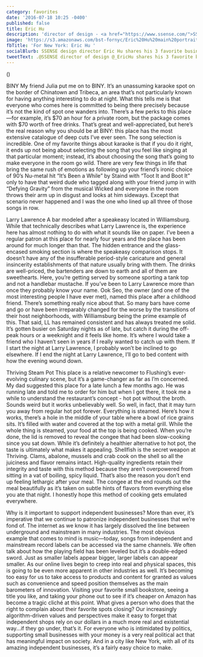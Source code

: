 ```yaml
---
category: favorites
date: '2016-07-18 10:25 -0400'
published: false
title: Eric Hu
description: 'director of design - <a href="https://www.ssense.com/">SSENSE</a>'
image: 'https://s3.amazonaws.com/bst-fornyc/Eric%20Hu%20main%20portrait.jpg'
fbTitle: 'For New York: Eric Hu '
socialBlurb: SSENSE design director Eric Hu shares his 3 favorite businesses in NYC.
tweetText: .@SSENSE director of design @_EricHu shares his 3 favorite businesses in NYC
---
```

 ()

BINY
My friend Julia put me on to BINY. It’s an unassuming karaoke spot on the border of Chinatown and Tribeca, an area that’s not particularly known for having anything interesting to do at night. What this tells me is that everyone who comes here is committed to being there precisely because it’s not the kind of spot one wanders into. There’s a few perks to this place—for example, it’s $70 an hour for a private room, but the package comes with $70 worth of free drinks. That’s great and well-appreciated, but here’s the real reason why you should be at BINY: this place has the most extensive catalogue of deep cuts I’ve ever seen. The song selection is incredible. One of my favorite things about karaoke is that if you do it right, it ends up not being about selecting the song that you feel like singing at that particular moment; instead, it’s about choosing the song that’s going to make everyone in the room go wild. There are very few things in life that bring the same rush of emotions as following up your friend’s ironic choice of 90’s Nu-metal hit “It’s Been a While” by Staind with “Toot It and Boot It” only to have that weird dude who tagged along with your friend jump in with “Defying Gravity” from the musical Wicked and everyone in the room throws their arm up in disgust and looks at him sideways. Except that scenario never happened and I was the one who lined up all three of those songs in row.

Larry Lawrence
A bar modeled after a speakeasy located in Williamsburg. While that technically describes what Larry Lawrence is, the experience here has almost nothing to do with what it sounds like on paper. I’ve been a regular patron at this place for nearly four years and the place has been around for much longer than that. The hidden entrance and the glass-encased smoking section is where the speakeasy comparison stops. It doesn’t have any of the insufferable period-style caricature and general insincerity establishments of that nature usually bring with them. The drinks are well-priced, the bartenders are down to earth and all of them are sweethearts. Here, you’re getting served by someone sporting a tank top and not a handlebar mustache. If you’ve been to Larry Lawrence more than once they probably know your name. Ook Seo, the owner (and one of the most interesting people I have ever met), named this place after a childhood friend. There’s something really nice about that. So many bars have come and go or have been irreparably changed for the worse by the transitions of their host neighborhoods, with Williamsburg being the prime example of this. That said, LL has remained consistent and has always treated me solid. It’s gotten busier on Saturday nights as of late, but catch it during the off-peak hours or a weeknight and it feels like home. It’s where I would take a friend who I haven’t seen in years if I really wanted to catch up with them. If I start the night at Larry Lawrence, I probably won’t be inclined to go elsewhere. If I end the night at Larry Lawrence, I’ll go to bed content with how the evening wound down.

Thriving Steam Pot
This place is a relative newcomer to Flushing’s ever-evolving culinary scene, but it’s a game-changer as far as I’m concerned. My dad suggested this place for a late lunch a few months ago. He was running late and told me to order for him but when I got there, it took me a while to understand the restaurant’s concept - hot pot without the broth. Sounds weird but it works unbelievably well. So well, in fact, that it may turn you away from regular hot pot forever. Everything is steamed. Here’s how it works, there’s a hole in the middle of your table where a bowl of rice grains sits. It’s filled with water and covered at the top with a metal grill. While the whole thing is steamed, your food at the top is being cooked. When you’re done, the lid is removed to reveal the congee that had been slow-cooking since you sat down. While it’s definitely a healthier alternative to hot pot, the taste is ultimately what makes it appealing. Shellfish is the secret weapon at Thriving. Clams, abalone, mussels and crab cook on the shell so all the juiciness and flavor remains intact. High-quality ingredients retain their integrity and taste with this method because they aren’t overpowered from sitting in a vat of boiling, spicy liquid. That’s also the reason you don’t end up feeling lethargic after your meal. The congee at the end rounds out the meal beautifully as it’s taken on subtle hints of flavors from everything else you ate that night. I honestly hope this method of cooking gets emulated everywhere.

Why is it important to support independent businesses?
More than ever, it’s imperative that we continue to patronize independent businesses that we’re fond of. The internet as we know it has largely dissolved the line between underground and mainstream in many industries. The most obvious example that comes to mind is music—today, songs from independent and mainstream record labels can be accessed via the same channels. We often talk about how the playing field has been leveled but it’s a double-edged sword. Just as smaller labels appear bigger, larger labels can appear smaller. As our online lives begin to creep into real and physical spaces, this is going to be even more apparent in other industries as well. It’s becoming too easy for us to take access to products and content for granted as values such as convenience and speed position themselves as the main barometers of innovation. Visiting your favorite small bookstore, seeing a title you like, and taking your phone out to see if it’s cheaper on Amazon has become a tragic cliché at this point. What gives a person who does that the right to complain about their favorite spots closing? Our increasingly algorithm-driven values and perspectives make it easy to forget that independent shops rely on our dollars in a much more real and existential way...if they go under, that’s it. For everyone who is intimidated by politics, supporting small businesses with your money is a very real political act that has meaningful impact on society. And in a city like New York, with all of its amazing independent businesses, it’s a fairly easy choice to make.

